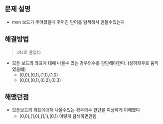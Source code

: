 ## 문제 설명
- mxn 보드가 주어졌을때 주어진 단어를 탐색해서 만들수있는지

## 해결방법
> dfs로 풀었다
- 모든 보드의 좌표에 대해 나올수 있는 경우의수를 판단해야한다. (상하좌우로 움직였을떄)
  - (0,0),(0,1),(1,1),(1,0) 
  - (0,0),(0,1),(0,2),(0,3)

## 해맸던점
- 모든보드의 좌표에대해 나올수있는 경우의수 판단을 이상하게 이해했다 
  - (0,0),(1,0),(1,1),(0,1) 이렇게 탐색하면안됨
